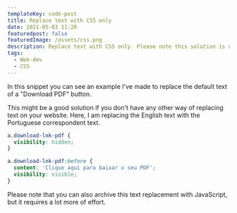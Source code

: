 ```yaml
---
templateKey: code-post
title: Replace text with CSS only
date: 2021-05-03 11:20
featuredpost: false
featuredImage: /assets/css.png
description: Replace text with CSS only. Please note this solution is not ideal if you are making an extremely accessible website. Is merely visual.
tags:
  - Web-dev
  - CSS
---
```


In this snippet you can see an example I've made to replace the default text of a "Download PDF" button.

This might be a good solution if you don't have any other way of replacing text on your website. Here, I am replacing the English text with the Portuguese correspondent text.

```css
a.download-lnk-pdf {
  visibility: hidden;
}

a.download-lnk-pdf:before {
  content: 'Clique aqui para baixar o seu PDF';
  visibility: visible;
}
```

Please note that you can also archive this text replacement with JavaScript, but it requires a lot more of effort.
